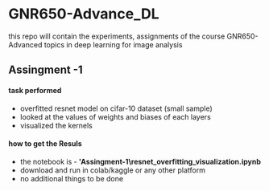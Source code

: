 # GNR650-Advance_DL
this repo will contain the experiments, assignments of the course GNR650-Advanced topics in deep learning for image analysis

## Assingment -1
#### task performed
* overfitted resnet model on cifar-10 dataset (small sample)
* looked at the values of weights and biases of each layers
* visualized the kernels
#### how to get the Resuls
* the notebook is -  **'Assingment-1\resnet_overfitting_visualization.ipynb**
* download and run in colab/kaggle or any other platform
* no additional things to be done
